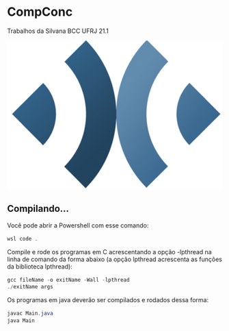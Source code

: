 # CompConc
Trabalhos da Silvana BCC UFRJ 21.1

<img src="/Imagens/logo.png" width="1080" />

## Compilando...
Você pode abrir a Powershell com esse comando:

```Powershell
wsl code .
```

Compile e rode os programas em C acrescentando a opção -lpthread na linha de comando da forma abaixo
(a opção lpthread acrescenta as funções da biblioteca lpthread):

```Powershell
gcc fileName -o exitName -Wall -lpthread
./exitName args
```

Os programas em java deverão ser compilados e rodados dessa forma:
```Powershell
javac Main.java
java Main
```
